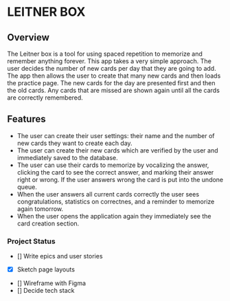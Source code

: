 # LEITNER BOX

## Overview

The Leitner box is a tool for using spaced repetition to memorize and remember anything forever.
This app takes a very simple approach.
The user decides the number of new cards per day that they are going to add. The app then allows the user to create that many new cards and then loads the practice page.
The new cards for the day are presented first and then the old cards. Any cards that are missed are shown again until all the cards are correctly remembered.

## Features

- The user can create their user settings: their name and the number of new cards they want to create each day.
- The user can create their new cards which are verified by the user and immediately saved to the database.
- The user can use their cards to memorize by vocalizing the answer, clicking the card to see the correct answer, and marking their answer right or wrong. If the user answers wrong the card is put into the undone queue.
- When the user answers all current cards correctly the user sees congratulations, statistics on correctnes, and a reminder to memorize again tomorrow.
- When the user opens the application again they immediately see the card creation section.

### Project Status

- [] Write epics and user stories
- [x] Sketch page layouts
- [] Wireframe with Figma
- [] Decide tech stack

